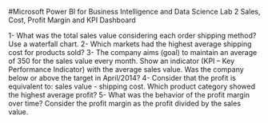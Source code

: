 #Microsoft Power BI for Business Intelligence and Data Science
Lab 2
Sales, Cost, Profit Margin and KPI Dashboard

1- What was the total sales value considering each order shipping method? Use
a waterfall chart.
2- Which markets had the highest average shipping cost for products sold?
3- The company aims (goal) to maintain an average of 350 for the sales value every month. Show an indicator (KPI – Key Performance Indicator) with the average sales value. Was the company below or above the target in April/2014?
4- Consider that the profit is equivalent to: sales value - shipping cost. Which product category showed the highest average profit?
5- What was the behavior of the profit margin over time? Consider the profit margin as the profit divided by the sales value.
